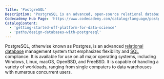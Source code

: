 ```yaml
---
Title: 'PostgreSQL'
Description: 'PostgreSQL is an advanced, open-source relational database management system.'
Codecademy Hub Page: 'https://www.codecademy.com/catalog/language/postgresql'
CatalogContent:
  - 'getting-started-off-platform-for-data-science'
  - 'paths/design-databases-with-postgresql'
---
```


PostgreSQL, otherwise known as Postgres, is an advanced [relational database](https://www.codecademy.com/resources/docs/general/database/relational-database) management system that emphasizes flexibility and [SQL](https://www.codecademy.com/resources/docs/sql) compliance. It is available for use on all major operating systems, including Windows, Linux, macOS, OpenBSD, and FreeBSD. It is capable of handling a variety of workloads, ranging from single computers to data warehouses with numerous concurrent users.
